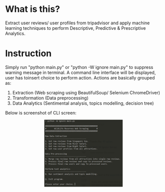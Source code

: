 # What is this?
Extract user reviews/ user profiles from tripadvisor and apply machine learning techniques to perform Descriptive, Predictive & Prescriptive  Analytics.

# Instruction
Simply run "python main.py" or "python -W ignore main.py" to suppress warning message in terminal. A command line interface will be displayed, user has  toinsert choice to perform action. Actions are basically grouped as:
1. Extraction (Web scraping using BeautifulSoup/ Selenium ChromeDriver)
2. Transformation (Data preprocessing)
3. Data Analytics (Sentimental analysis, topics modelling, decision tree)

Below is screenshot of CLI screen:

<p align="center"> 
  <img src="https://github.com/woo-chia-wei/insight-analysis-tripadvisor/blob/master/images/public/tripadvisor_ca_cli.png" 
       width="50%" height="50%">
</p>
